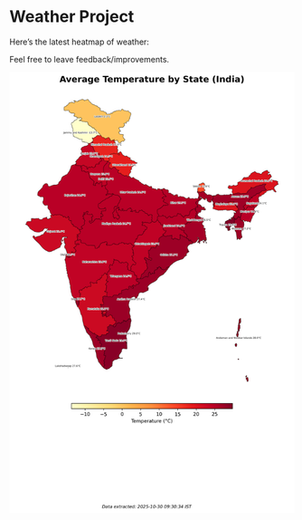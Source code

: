 # Weather Project

Here’s the latest heatmap of weather:

Feel free to leave feedback/improvements.

![India Heatmap](docs/assets/india_heatmap.png?v=02E2E5)
